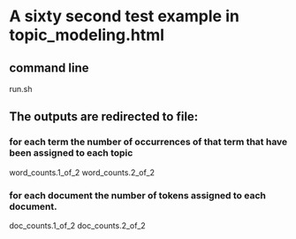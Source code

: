 # A sixty second test example in topic_modeling.html

## command line
run.sh

## The outputs are redirected to file:
### for each term the number of occurrences of that term that have been assigned to each topic 
word_counts.1_of_2 
word_counts.2_of_2

### for each document the number of tokens assigned to each document.
doc_counts.1_of_2 
doc_counts.2_of_2
